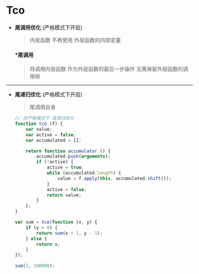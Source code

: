 # Tco #

+ __尾调用优化__ (严格模式下开启)
    
    > 内层函数 不再使用 外层函数的内部变量
    
    #### *尾调用 ####
    
    > 将调用内层函数 作为外层函数的最后一步操作 无需保留外层函数的调用帧

*****

+ __尾递归优化__ (严格模式下开启)

    > 尾调用自身

    ``` javascript
    // 非严格模式下 尾递归优化
    function tco (f) {
        var value;
        var active = false;
        var accumulated = [];
    
        return function accumulator () {
            accumulated.push(arguments);
            if (!active) {
                active = true;
                while (accumulated.length) {
                    value = f.apply(this, accumulated.shift());
                }
                active = false;
                return value;
            }
        };
    }
    
    var sum = tco(function (x, y) {
        if (y > 0) {
            return sum(x + 1, y - 1);
        } else {
            return x;
        }
    });
    
    sum(1, 100000);
    ```